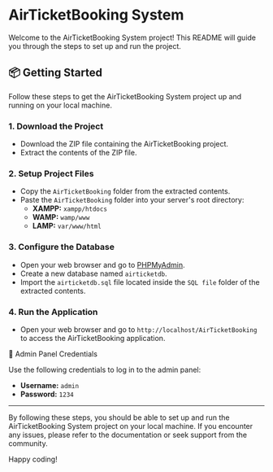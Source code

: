 # AirTicketBooking System

Welcome to the AirTicketBooking System project! This README will guide you through the steps to set up and run the project.

## 📦 Getting Started

Follow these steps to get the AirTicketBooking System project up and running on your local machine.

### 1. Download the Project

- Download the ZIP file containing the AirTicketBooking project.
- Extract the contents of the ZIP file.

### 2. Setup Project Files

- Copy the `AirTicketBooking` folder from the extracted contents.
- Paste the `AirTicketBooking` folder into your server's root directory:
  - **XAMPP:** `xampp/htdocs`
  - **WAMP:** `wamp/www`
  - **LAMP:** `var/www/html`

### 3. Configure the Database

- Open your web browser and go to [PHPMyAdmin](http://localhost/phpmyadmin).
- Create a new database named `airticketdb`.
- Import the `airticketdb.sql` file located inside the `SQL file` folder of the extracted contents.

### 4. Run the Application

- Open your web browser and go to `http://localhost/AirTicketBooking` to access the AirTicketBooking application.

🔐 Admin Panel Credentials

Use the following credentials to log in to the admin panel:

- **Username:** `admin`
- **Password:** `1234`

---

By following these steps, you should be able to set up and run the AirTicketBooking System project on your local machine. If you encounter any issues, please refer to the documentation or seek support from the community.

Happy coding!
